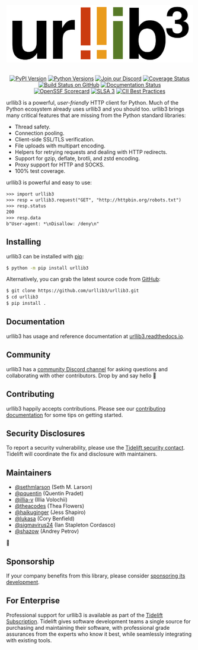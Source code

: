 <h1 align="center">

![urllib3](https://github.com/urllib3/urllib3/raw/main/docs/_static/banner_github.svg)

</h1>

<p align="center">
  <a href="https://pypi.org/project/urllib3"><img alt="PyPI Version" src="https://img.shields.io/pypi/v/urllib3.svg?maxAge=86400" /></a>
  <a href="https://pypi.org/project/urllib3"><img alt="Python Versions" src="https://img.shields.io/pypi/pyversions/urllib3.svg?maxAge=86400" /></a>
  <a href="https://discord.gg/urllib3"><img alt="Join our Discord" src="https://img.shields.io/discord/756342717725933608?color=%237289da&label=discord" /></a>
  <a href="https://github.com/urllib3/urllib3/actions?query=workflow%3ACI"><img alt="Coverage Status" src="https://img.shields.io/badge/coverage-100%25-success" /></a>
  <a href="https://github.com/urllib3/urllib3/actions/workflows/ci.yml?query=branch%3Amain"><img alt="Build Status on GitHub" src="https://github.com/urllib3/urllib3/actions/workflows/ci.yml/badge.svg?branch:main&workflow:CI" /></a>
  <a href="https://urllib3.readthedocs.io"><img alt="Documentation Status" src="https://readthedocs.org/projects/urllib3/badge/?version=latest" /></a><br>
  <a href="https://deps.dev/pypi/urllib3"><img alt="OpenSSF Scorecard" src="https://api.securityscorecards.dev/projects/github.com/urllib3/urllib3/badge" /></a>
  <a href="https://slsa.dev"><img alt="SLSA 3" src="https://slsa.dev/images/gh-badge-level3.svg" /></a>
  <a href="https://bestpractices.coreinfrastructure.org/projects/6227"><img alt="CII Best Practices" src="https://bestpractices.coreinfrastructure.org/projects/6227/badge" /></a>
</p>

urllib3 is a powerful, *user-friendly* HTTP client for Python. Much of the
Python ecosystem already uses urllib3 and you should too.
urllib3 brings many critical features that are missing from the Python
standard libraries:

- Thread safety.
- Connection pooling.
- Client-side SSL/TLS verification.
- File uploads with multipart encoding.
- Helpers for retrying requests and dealing with HTTP redirects.
- Support for gzip, deflate, brotli, and zstd encoding.
- Proxy support for HTTP and SOCKS.
- 100% test coverage.

urllib3 is powerful and easy to use:

```python3
>>> import urllib3
>>> resp = urllib3.request("GET", "http://httpbin.org/robots.txt")
>>> resp.status
200
>>> resp.data
b"User-agent: *\nDisallow: /deny\n"
```

## Installing

urllib3 can be installed with [pip](https://pip.pypa.io):

```bash
$ python -m pip install urllib3
```

Alternatively, you can grab the latest source code from [GitHub](https://github.com/urllib3/urllib3):

```bash
$ git clone https://github.com/urllib3/urllib3.git
$ cd urllib3
$ pip install .
```


## Documentation

urllib3 has usage and reference documentation at [urllib3.readthedocs.io](https://urllib3.readthedocs.io).


## Community

urllib3 has a [community Discord channel](https://discord.gg/urllib3) for asking questions and
collaborating with other contributors. Drop by and say hello 👋


## Contributing

urllib3 happily accepts contributions. Please see our
[contributing documentation](https://urllib3.readthedocs.io/en/latest/contributing.html)
for some tips on getting started.


## Security Disclosures

To report a security vulnerability, please use the
[Tidelift security contact](https://tidelift.com/security).
Tidelift will coordinate the fix and disclosure with maintainers.


## Maintainers

- [@sethmlarson](https://github.com/sethmlarson) (Seth M. Larson)
- [@pquentin](https://github.com/pquentin) (Quentin Pradet)
- [@illia-v](https://github.com/illia-v) (Illia Volochii)
- [@theacodes](https://github.com/theacodes) (Thea Flowers)
- [@haikuginger](https://github.com/haikuginger) (Jess Shapiro)
- [@lukasa](https://github.com/lukasa) (Cory Benfield)
- [@sigmavirus24](https://github.com/sigmavirus24) (Ian Stapleton Cordasco)
- [@shazow](https://github.com/shazow) (Andrey Petrov)

👋


## Sponsorship

If your company benefits from this library, please consider [sponsoring its
development](https://urllib3.readthedocs.io/en/latest/sponsors.html).


## For Enterprise

Professional support for urllib3 is available as part of the [Tidelift
Subscription][1].  Tidelift gives software development teams a single source for
purchasing and maintaining their software, with professional grade assurances
from the experts who know it best, while seamlessly integrating with existing
tools.

[1]: https://tidelift.com/subscription/pkg/pypi-urllib3?utm_source=pypi-urllib3&utm_medium=referral&utm_campaign=readme
